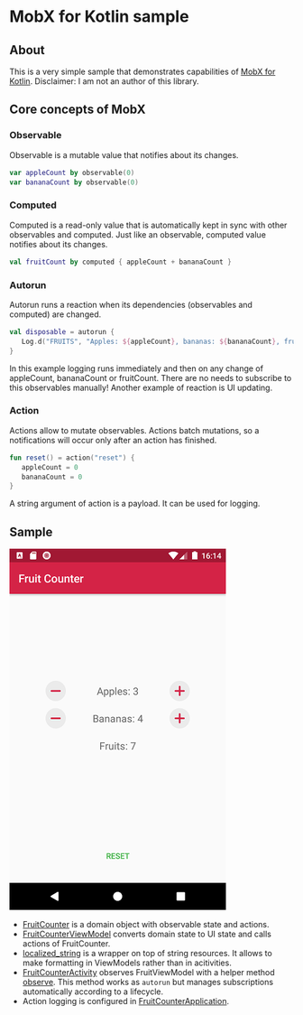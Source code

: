 # MobX for Kotlin sample

## About
This is a very simple sample that demonstrates capabilities of [MobX for Kotlin](https://github.com/SamakaCD/mobx).
Disclaimer: I am not an author of this library.

## Core concepts of MobX

### Observable
Observable is a mutable value that notifies about its changes.
```kotlin
var appleCount by observable(0)
var bananaCount by observable(0)
```

### Computed
Computed is a read-only value that is automatically kept in sync with other observables and computed.
Just like an observable, computed value notifies about its changes.
```kotlin
val fruitCount by computed { appleCount + bananaCount }
```

### Autorun
Autorun runs a reaction when its dependencies (observables and computed) are changed.
```kotlin
val disposable = autorun {
   Log.d("FRUITS", "Apples: ${appleCount}, bananas: ${bananaCount}, fruits: ${fruitCount}")
}
```
In this example logging runs immediately and then on any change of appleCount, bananaCount or fruitCount. There are no needs to subscribe to this observables manually! Another example of reaction is UI updating.

### Action
Actions allow to mutate observables. Actions batch mutations, so a notifications will occur only after an action has finished.
```kotlin
fun reset() = action("reset") {
   appleCount = 0
   bananaCount = 0
}
```
A string argument of action is a payload. It can be used for logging.

## Sample
![screenshot](https://github.com/aartikov/MobX-Samples/blob/master/fruitcounter/screenshot.png)

* [FruitCounter](https://github.com/aartikov/MobX-Samples/blob/master/fruitcounter/src/main/java/me/aartikov/fruitcounter/domain/FruitCounter.kt) is a domain object with observable state and actions.
* [FruitCounterViewModel](https://github.com/aartikov/MobX-Samples/blob/master/fruitcounter/src/main/java/me/aartikov/fruitcounter/presentation/FruitCounterViewModel.kt) converts domain state to UI state and calls actions of FruitCounter.
* [localized_string](https://github.com/aartikov/MobX-Samples/tree/master/fruitcounter/src/main/java/me/aartikov/fruitcounter/presentation/utils/localized_string) is a wrapper on top of string resources. It allows to make formatting in ViewModels rather than in acitivities.
* [FruitCounterActivity](https://github.com/aartikov/MobX-Samples/blob/master/fruitcounter/src/main/java/me/aartikov/fruitcounter/presentation/FruitCounterActivity.kt) observes FruitViewModel with a helper method [observe](https://github.com/aartikov/MobX-Samples/blob/master/fruitcounter/src/main/java/me/aartikov/fruitcounter/presentation/utils/mobx/Observe.kt). This method works as `autorun` but manages subscriptions automatically according to a lifecycle.
* Action logging is configured in [FruitCounterApplication](https://github.com/aartikov/MobX-Samples/blob/master/fruitcounter/src/main/java/me/aartikov/fruitcounter/FruitCounterApplication.kt).

